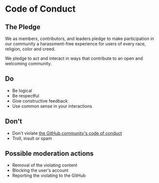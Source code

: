 # Code of Conduct

## The Pledge

We as members, contributors, and leaders pledge to make participation in our
community a harassment-free experience for users of every race, religion, color and creed. 

We pledge to act and interact in ways that contribute to an open and welcoming community.

## Do

* Be logical
* Be respectful
* Give constructive feedback
* Use common sense in your interactions

## Don't

* Don't violate [the GitHub community's code of conduct](https://docs.github.com/en/site-policy/github-terms/github-community-code-of-conduct)
* Troll, insult or spam

## Possible moderation actions

* Removal of the violating content
* Blocking the user's account
* Reporting the violating to the GitHub
